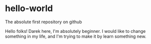 # hello-world
The absolute first repository on github

Hello folks!
Darek here,
I'm absolutely beginner. 
I would like to change something in my life, and I'm trying to make it by learn something new.
